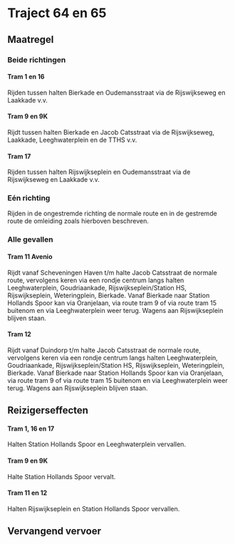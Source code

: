 # Traject 64 en 65
## Maatregel
### Beide richtingen

#### Tram 1 en 16
Rijden tussen halten Bierkade en Oudemansstraat via de Rijswijkseweg en Laakkade v.v.

#### Tram 9 en 9K
Rijdt tussen halten Bierkade en Jacob Catsstraat via de Rijswijkseweg, Laakkade, Leeghwaterplein en de TTHS v.v.

#### Tram 17
Rijden tussen halten Rijswijkseplein en Oudemansstraat via de Rijswijkseweg en Laakkade v.v.

### Eén richting
Rijden in de ongestremde richting de normale route en in de gestremde route de omleiding zoals hierboven beschreven.

### Alle gevallen

#### Tram 11 Avenio
Rijdt vanaf Scheveningen Haven t/m halte Jacob Catsstraat de normale route, vervolgens keren via een rondje centrum langs halten Leeghwaterplein, Goudriaankade, Rijswijkseplein/Station HS, Rijswijkseplein, Weteringplein, Bierkade. Vanaf Bierkade naar Station Hollands Spoor kan via Oranjelaan, via route tram 9 of via route tram 15 buitenom en via Leeghwaterplein weer terug.
Wagens aan Rijswijkseplein blijven staan.

#### Tram 12
Rijdt vanaf Duindorp t/m halte Jacob Catsstraat de normale route, vervolgens keren via een rondje centrum langs halten Leeghwaterplein, Goudriaankade, Rijswijkseplein/Station HS, Rijswijkseplein, Weteringplein, Bierkade. Vanaf Bierkade naar Station Hollands Spoor kan via Oranjelaan, via route tram 9 of via route tram 15 buitenom en via Leeghwaterplein weer terug.
Wagens aan Rijswijkseplein blijven staan.

## Reizigerseffecten

#### Tram 1, 16 en 17
Halten Station Hollands Spoor en Leeghwaterplein vervallen.

#### Tram 9 en 9K
Halte Station Hollands Spoor vervalt.

#### Tram 11 en 12
Halten Rijswijkseplein en Station Hollands Spoor vervallen.

## Vervangend vervoer
